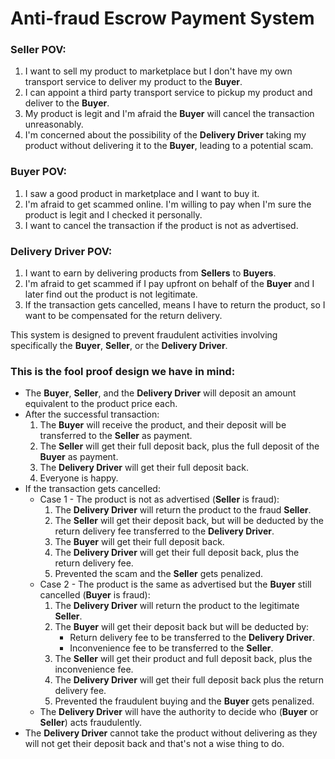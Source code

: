 # Anti-fraud Escrow Payment System

### Seller POV:
1. I want to sell my product to marketplace but I don't have my own transport service to deliver my product to the **Buyer**.
2. I can appoint a third party transport service to pickup my product and deliver to the **Buyer**.
3. My product is legit and I'm afraid the **Buyer** will cancel the transaction unreasonably.
4. I'm concerned about the possibility of the **Delivery Driver** taking my product without delivering it to the **Buyer**, leading to a potential scam.

### Buyer POV:
1. I saw a good product in marketplace and I want to buy it.
2. I'm afraid to get scammed online. I'm willing to pay when I'm sure the product is legit and I checked it personally.
3. I want to cancel the transaction if the product is not as advertised.

### Delivery Driver POV:
1. I want to earn by delivering products from **Sellers** to **Buyers**.
2. I'm afraid to get scammed if I pay upfront on behalf of the **Buyer** and I later find out the product is not legitimate.
3. If the transaction gets cancelled, means I have to return the product, so I want to be compensated for the return delivery.

This system is designed to prevent fraudulent activities involving specifically the **Buyer**, **Seller**, or the **Delivery Driver**.

### This is the fool proof design we have in mind:
- The **Buyer**, **Seller**, and the **Delivery Driver** will deposit an amount equivalent to the product price each.
- After the successful transaction:
   1. The **Buyer** will receive the product, and their deposit will be transferred to the **Seller** as payment.
   2. The **Seller** will get their full deposit back, plus the full deposit of the **Buyer** as payment.
   3. The **Delivery Driver** will get their full deposit back.
   4. Everyone is happy.
- If the transaction gets cancelled:
  - Case 1 - The product is not as advertised (**Seller** is fraud):
    1. The **Delivery Driver** will return the product to the fraud **Seller**.
    2. The **Seller** will get their deposit back, but will be deducted by the return delivery fee transferred to the **Delivery Driver**.
    3. The **Buyer** will get their full deposit back.
    4. The **Delivery Driver** will get their full deposit back, plus the return delivery fee.
    5. Prevented the scam and the **Seller** gets penalized.
  - Case 2 - The product is the same as advertised but the **Buyer** still cancelled (**Buyer** is fraud):
    1. The **Delivery Driver** will return the product to the legitimate **Seller**.
    2. The **Buyer** will get their deposit back but will be deducted by:
       - Return delivery fee to be transferred to the **Delivery Driver**.
       - Inconvenience fee to be transferred to the **Seller**.
    3. The **Seller** will get their product and full deposit back, plus the inconvenience fee.
    4. The **Delivery Driver** will get their full deposit back plus the return delivery fee.
    5. Prevented the fraudulent buying and the **Buyer** gets penalized.
  - The **Delivery Driver** will have the authority to decide who (**Buyer** or **Seller**) acts fraudulently.
- The **Delivery Driver** cannot take the product without delivering as they will not get their deposit back and that's not a wise thing to do.
